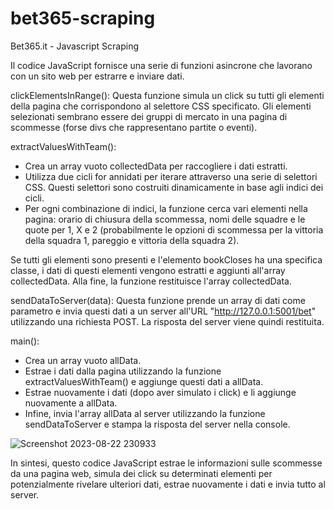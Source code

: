 # bet365-scraping
Bet365.it - Javascript Scraping 

Il codice JavaScript fornisce una serie di funzioni asincrone che lavorano con un sito web per estrarre e inviare dati. 

clickElementsInRange(): 
Questa funzione simula un click su tutti gli elementi della pagina che corrispondono al selettore CSS specificato. Gli elementi selezionati sembrano essere dei gruppi di mercato in una pagina di scommesse (forse divs che rappresentano partite o eventi).

extractValuesWithTeam(): 

- Crea un array vuoto collectedData per raccogliere i dati estratti.
- Utilizza due cicli for annidati per iterare attraverso una serie di selettori CSS. Questi selettori sono costruiti dinamicamente in base agli indici dei cicli.
- Per ogni combinazione di indici, la funzione cerca vari elementi nella pagina: orario di chiusura della scommessa, nomi delle squadre e le quote per 1, X e 2 (probabilmente le opzioni di scommessa per la vittoria della squadra 1, pareggio e vittoria della squadra 2).

Se tutti gli elementi sono presenti e l'elemento bookCloses ha una specifica classe, i dati di questi elementi vengono estratti e aggiunti all'array collectedData.
Alla fine, la funzione restituisce l'array collectedData.

sendDataToServer(data): 
Questa funzione prende un array di dati come parametro e invia questi dati a un server all'URL "http://127.0.0.1:5001/bet" utilizzando una richiesta POST. La risposta del server viene quindi restituita.

main():
- Crea un array vuoto allData.
- Estrae i dati dalla pagina utilizzando la funzione extractValuesWithTeam() e aggiunge questi dati a allData.
- Estrae nuovamente i dati (dopo aver simulato i click) e li aggiunge nuovamente a allData.
- Infine, invia l'array allData al server utilizzando la funzione sendDataToServer e stampa la risposta del server nella console.
  
![Screenshot 2023-08-22 230933](https://github.com/69ares/bet365-scraping/assets/35406032/e1dc5594-318a-485f-b115-1d3090cd999e)

In sintesi, questo codice JavaScript estrae le informazioni sulle scommesse da una pagina web, simula dei click su determinati elementi per potenzialmente rivelare ulteriori dati, estrae nuovamente i dati e invia tutto al server.
